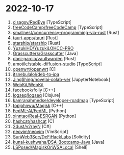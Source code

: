 # 2022-10-17

1. [cisagov/RedEye](https://github.com/cisagov/RedEye "RedEye is a visual analytic tool supporting Red & Blue Team operations") [TypeScript]
2. [freeCodeCamp/freeCodeCamp](https://github.com/freeCodeCamp/freeCodeCamp "freeCodeCamp.org's open-source codebase and curriculum. Learn to code for free.") [TypeScript]
3. [smallnest/concurrency-programming-via-rust](https://github.com/smallnest/concurrency-programming-via-rust "") [Rust]
4. [tauri-apps/tauri](https://github.com/tauri-apps/tauri "Build smaller, faster, and more secure desktop applications with a web frontend.") [Rust]
5. [starship/starship](https://github.com/starship/starship "☄🌌️ The minimal, blazing-fast, and infinitely customizable prompt for any shell!") [Rust]
6. [YuzukiHD/YuzukiLOHCC-PRO](https://github.com/YuzukiHD/YuzukiLOHCC-PRO "Low cost USB3.2Gen1 HDMI-USB Video Acquisition With Loop Out (Loop Out HDMI Capture Card) base on MS2130 & MS9332") 
7. [Grasscutters/Grasscutter](https://github.com/Grasscutters/Grasscutter "A server software reimplementation for a certain anime game.") [Java]
8. [dani-garcia/vaultwarden](https://github.com/dani-garcia/vaultwarden "Unofficial Bitwarden compatible server written in Rust, formerly known as bitwarden_rs") [Rust]
9. [amotile/stable-diffusion-studio](https://github.com/amotile/stable-diffusion-studio "An animation focused workflow frontend for Stable Diffusion") [TypeScript]
10. [openwrt/openwrt](https://github.com/openwrt/openwrt "This repository is a mirror of https://git.openwrt.org/openwrt/openwrt.git It is for reference only and is not active for check-ins. We will continue to accept Pull Requests here. They will be merged via staging trees then into openwrt.git.") [C]
11. [itsnebulalol/deb-to-ipa](https://github.com/itsnebulalol/deb-to-ipa "▶️ Convert an application from a deb to an IPA with a GitHub workflow.") 
12. [JingShing/novelai-colab-ver](https://github.com/JingShing/novelai-colab-ver "You can use this version to experience how novelai works without a good gpu.") [JupyterNotebook]
13. [WebKit/WebKit](https://github.com/WebKit/WebKit "Home of the WebKit project, the browser engine used by Safari, Mail, App Store and many other applications on macOS, iOS and Linux.") 
14. [facebook/folly](https://github.com/facebook/folly "An open-source C++ library developed and used at Facebook.") [C++]
15. [logseq/logseq](https://github.com/logseq/logseq "A privacy-first, open-source platform for knowledge management and collaboration. Desktop app download link: https://github.com/logseq/logseq/releases, roadmap: https://trello.com/b/8txSM12G/roadmap") [Clojure]
16. [kamranahmedse/developer-roadmap](https://github.com/kamranahmedse/developer-roadmap "Interactive roadmaps, guides and other educational content to help developers grow in their careers.") [TypeScript]
17. [topjohnwu/Magisk](https://github.com/topjohnwu/Magisk "The Magic Mask for Android") [C++]
18. [FedML-AI/FedML](https://github.com/FedML-AI/FedML "FedML - The federated learning and analytics library enabling secure and collaborative machine learning on decentralized data anywhere at any scale. Supporting large-scale cross-silo federated learning, cross-device federated learning on smartphones/IoTs, and research simulation. MLOps and App Marketplace are also enabled (https://open.fedml.ai).") [Python]
19. [xinntao/Real-ESRGAN](https://github.com/xinntao/Real-ESRGAN "Real-ESRGAN aims at developing Practical Algorithms for General Image/Video Restoration.") [Python]
20. [hashcat/hashcat](https://github.com/hashcat/hashcat "World's fastest and most advanced password recovery utility") [C]
21. [2dust/v2rayN](https://github.com/2dust/v2rayN "A V2Ray client for Windows, support Xray core and v2fly core") [C#]
22. [neovim/neovim](https://github.com/neovim/neovim "Vim-fork focused on extensibility and usability") [VimScript]
23. [SunWeb3Sec/DeFiHackLabs](https://github.com/SunWeb3Sec/DeFiHackLabs "Reproduce DeFi hack incidents using Foundry.") [Solidity]
24. [kunal-kushwaha/DSA-Bootcamp-Java](https://github.com/kunal-kushwaha/DSA-Bootcamp-Java "This repository consists of the code samples, assignments, and notes for the Java Data Structures & Algorithms bootcamp of Community Classroom.") [Java]
25. [LSPosed/MagiskOnWSALocal](https://github.com/LSPosed/MagiskOnWSALocal "") [Shell]
